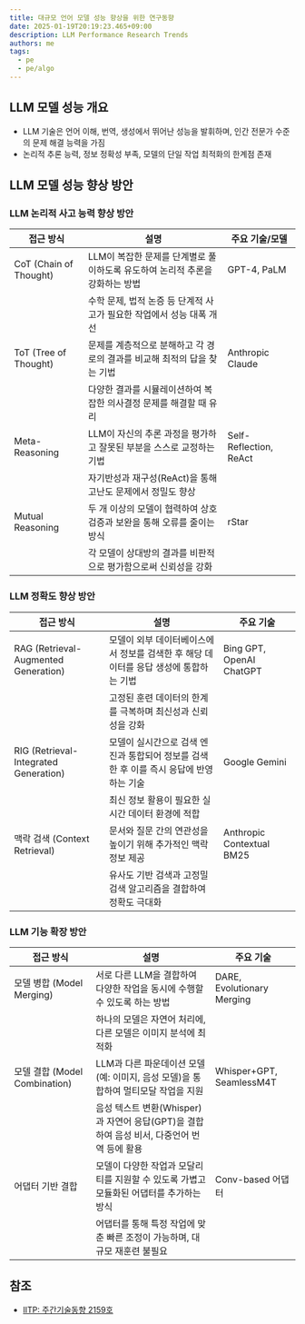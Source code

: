 ```yaml
---
title: 대규모 언어 모델 성능 향상을 위한 연구동향
date: 2025-01-19T20:19:23.465+09:00
description: LLM Performance Research Trends
authors: me
tags:
  - pe
  - pe/algo
---
```


## LLM 모델 성능 개요

- LLM 기술은 언어 이해, 번역, 생성에서 뛰어난 성능을 발휘하며, 인간 전문가 수준의 문제 해결 능력을 가짐
- 논리적 추론 능력, 정보 정확성 부족, 모델의 단일 작업 최적화의 한계점 존재

## LLM 모델 성능 향상 방안

### LLM 논리적 사고 능력 향상 방안

| 접근 방식 | 설명 | 주요 기술/모델 |
| --- | --- | --- |
| CoT (Chain of Thought) | LLM이 복잡한 문제를 단계별로 풀이하도록 유도하여 논리적 추론을 강화하는 방법 | GPT-4, PaLM |
| | 수학 문제, 법적 논증 등 단계적 사고가 필요한 작업에서 성능 대폭 개선 | |
| ToT (Tree of Thought) | 문제를 계층적으로 분해하고 각 경로의 결과를 비교해 최적의 답을 찾는 기법 | Anthropic Claude |
| | 다양한 결과를 시뮬레이션하여 복잡한 의사결정 문제를 해결할 때 유리 | |
| Meta-Reasoning | LLM이 자신의 추론 과정을 평가하고 잘못된 부분을 스스로 교정하는 기법 | Self-Reflection, ReAct |
| | 자기반성과 재구성(ReAct)을 통해 고난도 문제에서 정밀도 향상 | |
| Mutual Reasoning | 두 개 이상의 모델이 협력하여 상호 검증과 보완을 통해 오류를 줄이는 방식 | rStar |
| | 각 모델이 상대방의 결과를 비판적으로 평가함으로써 신뢰성을 강화 | |

### LLM 정확도 향상 방안

| 접근 방식 | 설명 | 주요 기술 |
| --- | --- | --- |
| RAG (Retrieval-Augmented Generation) | 모델이 외부 데이터베이스에서 정보를 검색한 후 해당 데이터를 응답 생성에 통합하는 기법 | Bing GPT, OpenAI ChatGPT |
| | 고정된 훈련 데이터의 한계를 극복하며 최신성과 신뢰성을 강화 | |
| RIG (Retrieval-Integrated Generation) | 모델이 실시간으로 검색 엔진과 통합되어 정보를 검색한 후 이를 즉시 응답에 반영하는 기술 | Google Gemini |
| | 최신 정보 활용이 필요한 실시간 데이터 환경에 적합 | |
| 맥락 검색 (Context Retrieval) | 문서와 질문 간의 연관성을 높이기 위해 추가적인 맥락 정보 제공 | Anthropic Contextual BM25 |
| | 유사도 기반 검색과 고정밀 검색 알고리즘을 결합하여 정확도 극대화 | |

### LLM 기능 확장 방안

| 접근 방식 | 설명 | 주요 기술 |
| --- | --- | --- |
| 모델 병합 (Model Merging) | 서로 다른 LLM을 결합하여 다양한 작업을 동시에 수행할 수 있도록 하는 방법 | DARE, Evolutionary Merging |
| | 하나의 모델은 자연어 처리에, 다른 모델은 이미지 분석에 최적화 | |
| 모델 결합 (Model Combination) | LLM과 다른 파운데이션 모델(예: 이미지, 음성 모델)을 통합하여 멀티모달 작업을 지원 | Whisper+GPT, SeamlessM4T |
| | 음성 텍스트 변환(Whisper)과 자연어 응답(GPT)을 결합하여 음성 비서, 다중언어 번역 등에 활용 | |
| 어댑터 기반 결합 | 모델이 다양한 작업과 모달리티를 지원할 수 있도록 가볍고 모듈화된 어댑터를 추가하는 방식 | Conv-based 어댑터 |
| | 어댑터를 통해 특정 작업에 맞춘 빠른 조정이 가능하며, 대규모 재훈련 불필요 | |

## 참조

- [IITP: 주간기술동향 2159호](https://iitp.kr/kr/1/knowledge/periodicalViewA.it?searClassCode=B_ITA_01&masterCode=publication&identifier=1344)
